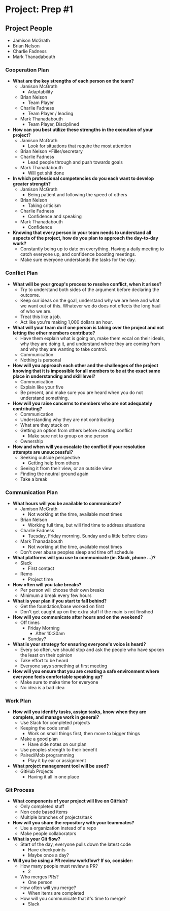 # Project: Prep #1

## Project People

* Jamison McGrath
* Brian Nelson
* Charlie Fadness
* Mark Thanadabouth

### Cooperation Plan

* **What are the key strengths of each person on the team?**
  * Jamison McGrath
    * Adaptability
  * Brian Nelson
    * Team Player
  * Charlie Fadness
    * Team Player / leading
  * Mark Thanadabouth
    * Team Player, Disciplined
* **How can you best utilize these strengths in the execution of your project?**
  * Jamison McGrath
    * Look for situations that require the most attention
  * Brian Nelson
    *Filler/secretary
  * Charlie Fadness
    * Lead people through and push towards goals
  * Mark Thanadabouth
    * Will get shit done
* **In which professional competencies do you each want to develop greater strength?**
  * Jamison McGrath
    * Being patient and following the speed of others
  * Brian Nelson
    * Taking criticism
  * Charlie Fadness
    * Confidence and speaking
  * Mark Thanadabouth
    * Confidence
* **Knowing that every person in your team needs to understand all aspects of the project, how do you plan to approach the day-to-day work?**
  * Constantly being up to date on everything. Having a daily meeting to catch everyone up, and confidence boosting meetings.
  * Make sure everyone understands the tasks for the day.

### Conflict Plan

* **What will be your group's process to resolve conflict, when it arises?**
  * Try to understand both sides of the argument before declaring the outcome.
  * Keep our ideas on the goal, understand why we are here and what we want out of this. Whatever we do does not effects the long haul of who we are.
  * Treat this like a job.
  * Act like you're making 1,000 dollars an hour.
* **What will your team do if one person is taking over the project and not letting the other members contribute?**
  * Have them explain what is going on, make them vocal on their ideals, why they are doing it, and understand where they are coming from and why they are wanting to take control.
  * Communication
  * Nothing is personal
* **How will you approach each other and the challenges of the project knowing that it is impossible for all members to be at the exact same place in understanding and skill level?**
  * Communication
  * Explain like your five
  * Be present, and make sure you are heard when you do not understand something.
* **How will you raise concerns to members who are not adequately contributing?**
  * Communication
  * Understanding why they are not contributing
  * What are they stuck on
  * Getting an option from others before creating conflict
    * Make sure not to group on one person
  * Ownership
* **How and when will you escalate the conflict if your resolution attempts are unsuccessful?**
  * Seeking outside perspective
    * Getting help from others
  * Seeing it from their view, or an outside view
  * Finding the neutral ground again
  * Take a break

### Communication Plan

* **What hours will you be available to communicate?**
  * Jamison McGrath
    * Not working at the time, available most times
  * Brian Nelson
    * Working full time, but will find time to address situations
  * Charlie Fadness
    * Tuesday, Friday morning. Sunday and a little before class
  * Mark Thanadabouth
    * Not working at the time, available most times
  * Don't over abuse peoples sleep and time off schedule
* **What platforms will you use to communicate (ie. Slack, phone …)?**
  * Slack
    * First contact
  * Remo
    * Project time
* **How often will you take breaks?**
  * Per person will choose their own breaks
  * Minimum a break every few hours
* **What is your plan if you start to fall behind?**
  * Get the foundation/base worked on first
  * Don't get caught up on the extra stuff if the main is not finsihed
* **How will you communicate after hours and on the weekend?**
  * Off times
    * Friday Morning
      * After 10:30am
    * Sunday?
* **What is your strategy for ensuring everyone's voice is heard?**
  * Every so often, we should stop and ask the people who have spoken the least on their opinion
  * Take effort to be heard
  * Everyone says something at first meeting
* **How will you ensure that you are creating a safe environment where everyone feels comfortable speaking up?**
  * Make sure to make time for everyone
  * No idea is a bad idea

### Work Plan

* **How will you identify tasks, assign tasks, know when they are complete, and manage work in general?**
  * Use Slack for completed projects
  * Keeping the code small
    * Work on small things first, then move to bigger things
  * Make a good plan
    * Have side notes on our plan
  * Use peoples strength to their benefit
  * Paired/Mob programming
    * Play it by ear or assignment
* **What project management tool will be used?**
  * GitHub Projects
    * Having it all in one place

### Git Process

* **What components of your project will live on GitHub?**
  * Only completed stuff
  * Non code based items
  * Multiple branches of projects/task
* **How will you share the repository with your teammates?**
  * Use a organization instead of a repo
  * Make people collaborators
* **What is your Git flow?**
  * Start of the day, everyone pulls down the latest code
    * Have checkpoints
    * Maybe once a day?
* **Will you be using a PR review workflow? If so, consider:** 
  * How many people must review a PR?
    * 2
  * Who merges PRs?
    * One person
  * How often will you merge?
    * When items are completed
  * How will you communicate that it's time to merge?
    * Slack
